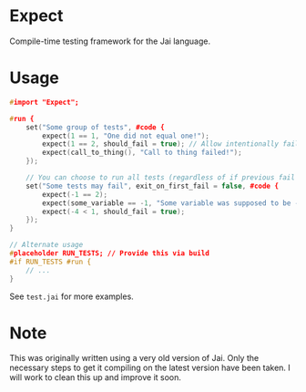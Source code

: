 # Expect

Compile-time testing framework for the Jai language.

# Usage

```c++
#import "Expect";

#run {
    set("Some group of tests", #code {
        expect(1 == 1, "One did not equal one!");
        expect(1 == 2, should_fail = true); // Allow intentionally failing tests
        expect(call_to_thing(), "Call to thing failed!");
    });

    // You can choose to run all tests (regardless of if previous fail or not)
    set("Some tests may fail", exit_on_first_fail = false, #code {
        expect(-1 == 2);
        expect(some_variable == -1, "Some variable was supposed to be -1");
        expect(-4 < 1, should_fail = true);
    });
}

// Alternate usage
#placeholder RUN_TESTS; // Provide this via build
#if RUN_TESTS #run {
    // ...
}
```

See `test.jai` for more examples.

# Note

This was originally written using a very old version of Jai. Only the necessary steps to get it compiling
on the latest version have been taken. I will work to clean this up and improve it soon.

